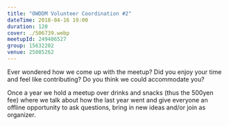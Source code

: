 ```yaml
---
title: "OWDDM Volunteer Coordination #2"
dateTime: 2018-04-16 19:00
duration: 120
cover: ./506739.webp
meetupId: 249406527
group: 15632202
venue: 25085262
---
```


Ever wondered how we come up with the meetup? Did you enjoy your time and feel like contributing? Do you think we could accommodate you?

Once a year we hold a meetup over drinks and snacks (thus the 500yen fee) where we talk about how the last year went and give everyone an
offline opportunity to ask questions, bring in new ideas and/or join as organizer.
